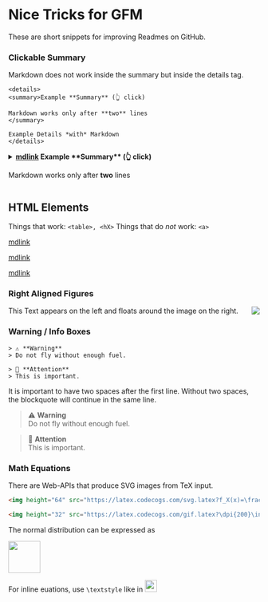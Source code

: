 
# Nice Tricks for GFM

These are short snippets for improving Readmes on GitHub.


### Clickable Summary
Markdown does not work inside the summary but inside the details tag.

```
<details>
<summary>Example **Summary** (👆 click)

Markdown works only after **two** lines
</summary>

Example Details *with* Markdown
</details>
```

<details id="myownid">
<summary><strong><a href="#myownid">mdlink</a> Example **Summary** (👆 click)</strong>

Markdown works only after **two** lines
</summary>

Example Details *with* Markdown.
Why does <a href="/">mdlink</a> not work?

</details>


## HTML Elements
Things that work: `<table>, <hX>`
Things that do *not* work: `<a>`


<a href=".">mdlink</a>

<a href="#myownid">mdlink</a>

<a href="#user-content-math-equations">mdlink</a>

### Right Aligned Figures
<img align="right" src="https://cloud.githubusercontent.com/assets/532272/21507867/3376e9fe-cc4a-11e6-9350-7ec4f680da36.gif">This Text appears on the left and floats around the image on the right.




### Warning / Info Boxes
<!-- 🔔📢🔌💡🔎📌🔑⚠⛔‼❌✔ℹ -->
```
> ⚠ **Warning** 
> Do not fly without enough fuel. 

> 🔔 **Attention** 
> This is important. 
```

It is important to have two spaces after the first line. Without two spaces, the blockquote will continue in the same line.

> ⚠ **Warning**  
> Do not fly without enough fuel. 

> 🔔 **Attention**  
> This is important. 


### Math Equations
There are Web-APIs that produce SVG images from TeX input.

```html
<img height="64" src="https://latex.codecogs.com/svg.latex?f_X(x)=\frac{1}{\sqrt{2\pi\sigma^2}}e^{-\frac{(x-\mu)^2}{2\sigma^2}}">

<img height="32" src="https://latex.codecogs.com/gif.latex?\dpi{200}\int\frac{1}{x}dx=\ln\left|x\right|+C">
```
The normal distribution can be expressed as

<img height="64" src="https://latex.codecogs.com/svg.latex?f_X(x)=\frac{1}{\sqrt{2\pi\sigma^2}}e^{-\frac{(x-\mu)^2}{2\sigma^2}}">


For inline euations, use `\textstyle` like in 
<img height="24" src="https://latex.codecogs.com/gif.latex?\dpi{200}\textstyle\int\frac{1}{x}dx=\ln\left|x\right|+C">



